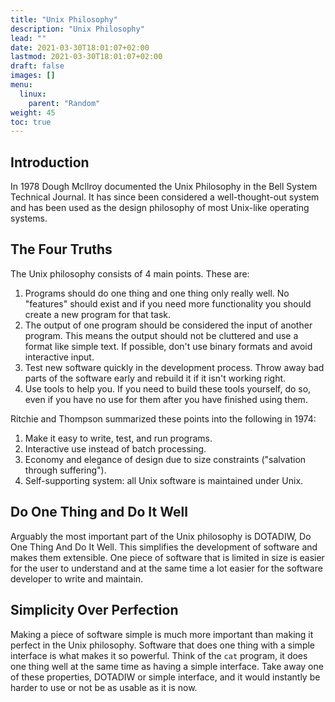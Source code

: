 ```yaml
---
title: "Unix Philosophy"
description: "Unix Philosophy"
lead: ""
date: 2021-03-30T18:01:07+02:00
lastmod: 2021-03-30T18:01:07+02:00
draft: false 
images: []
menu: 
  linux:
    parent: "Random"
weight: 45
toc: true
---
```


## Introduction

In 1978 Dough Mcllroy documented the Unix Philosophy in the Bell System Technical Journal. It has since been considered a well-thought-out system and has been used as the design philosophy of most Unix-like operating systems. 

## The Four Truths

The Unix philosophy consists of 4 main points. These are:
1. Programs should do one thing and one thing only really well. No "features" should exist and if you need more functionality you should create a new program for that task.
2. The output of one program should be considered the input of another program. This means the output should not be cluttered and use a format like simple text. If possible, don't use binary formats and avoid interactive input.
3. Test new software quickly in the development process. Throw away bad parts of the software early and rebuild it if it isn't working right.
4. Use tools to help you. If you need to build these tools yourself, do so, even if you have no use for them after you have finished using them.

Ritchie and Thompson summarized these points into the following in 1974:
1. Make it easy to write, test, and run programs.
2. Interactive use instead of batch processing.
3. Economy and elegance of design due to size constraints ("salvation through suffering").
4. Self-supporting system: all Unix software is maintained under Unix.

## Do One Thing and Do It Well

Arguably the most important part of the Unix philosophy is DOTADIW, Do One Thing And Do It Well. This simplifies the development of software and makes them extensible. One piece of software that is limited in size is easier for the user to understand and at the same time a lot easier for the software developer to write and maintain. 

## Simplicity Over Perfection

Making a piece of software simple is much more important than making it perfect in the Unix philosophy. Software that does one thing with a simple interface is what makes it so powerful. Think of the `cat` program, it does one thing well at the same time as having a simple interface. Take away one of these properties, DOTADIW or simple interface, and it would instantly be harder to use or not be as usable as it is now.
